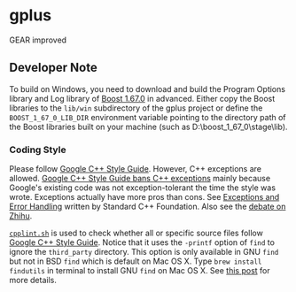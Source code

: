 # gplus
GEAR improved

## Developer Note

To build on Windows, you need to download and build the Program Options library and Log library of [Boost 1.67.0](https://dl.bintray.com/boostorg/release/1.67.0/source/) in advanced. Either copy the Boost libraries to the `lib/win` subdirectory of the gplus project or define the `BOOST_1_67_0_LIB_DIR` environment variable pointing to the directory path of the Boost libraries built on your machine (such as D:\boost_1_67_0\stage\lib).

### Coding Style

Please follow [Google C++ Style Guide](https://google.github.io/styleguide/cppguide.html). However, C++ exceptions are allowed. [Google C++ Style Guide bans C++ exceptions](https://google.github.io/styleguide/cppguide.html#Exceptions) mainly because Google's existing code was not exception-tolerant the time the style was wrote. Exceptions actually have more pros than cons. See [Exceptions and Error Handling](https://isocpp.org/wiki/faq/exceptions) written by Standard C++ Foundation. Also see the [debate on Zhihu](https://www.zhihu.com/question/22889420).

[`cpplint.sh`](https://github.com/gc5k/gplus/blob/master/cpplint.sh) is used to check whether all or specific source files follow [Google C++ Style Guide](https://google.github.io/styleguide/cppguide.html). Notice that it uses the `-printf` option of `find` to ignore the `third_party` directory. This option is only available in GNU `find` but not in BSD `find` which is default on Mac OS X. Type `brew install findutils` in terminal to install GNU `find` on Mac OS X. See [this post](https://superuser.com/a/293200/95715) for more details.
